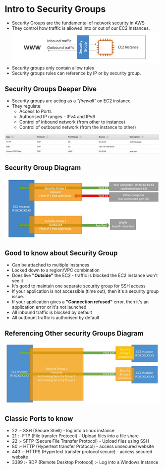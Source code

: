 # Intro to Security Groups

- Security Groups are the fundamental of network security in AWS
- They control how traffic is allowed into or out of our EC2 Instances.
![Security group](Assets/sg1.png)
- Security groups only contain allow rules
- Security groups rules can reference by IP or by security group. 

## Security Groups Deeper Dive
- Security groups are acting as a *"firewall"* on EC2 instance 
- They regulate:
    * Access to Ports
    * Authorised IP ranges - IPv4 and IPv6 
    * Control of inbound network (from other to instance)
    * Control of outbound network (from the instance to other)

![!Security Group looks like](Assets/sg2.png)

## Security Group Diagram 
![Security Group Diagram](Assets/sg3.png)

## Good to know about Security Group 
-  Can be attached to multiple instances
- Locked down to a region/VPC combination
- Does live **"Outside"** the EC2 - traffic is blocked the EC2 instance won't see it
- It's good to maintain one separate security group for SSH access
- If your application is not accessible (time out), then it's a security group issue.
- If your application gives a **"Connection refused"** error, then it's an application error or it's not launched
- All inbound traffic is blocked by default
- All outbount traffic is authorised by default

## Referencing Other security Groups Diagram 
![Referencing Other Security Group](Assets/sg4.png)

## Classic Ports to know 
- 22 :- SSH (Secure Shell) - log into a linux instance
- 21 :- FTP (File transfer Protocol) - Upload files into a file share
- 22 :- SFTP (Secure File Transfer Protocol) - Upload files using SSH
- 80 :- HTTP (Hypertext transfer Protocol) - access unsecured website
- 443 :- HTTPS (Hypertext transfer protocol secure) - access secured website
- 3389 :- RDP (Remote Desktop Protocol) :- Log into a Windows Instance

